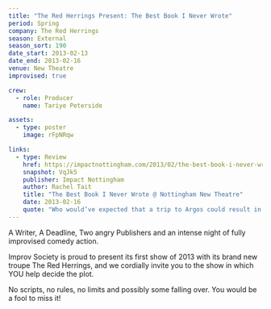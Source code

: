 ```yaml
---
title: "The Red Herrings Present: The Best Book I Never Wrote"
period: Spring
company: The Red Herrings
season: External
season_sort: 190
date_start: 2013-02-13
date_end: 2013-02-16
venue: New Theatre
improvised: true

crew:
  - role: Producer
    name: Tariye Peterside

assets:
  - type: poster
    image: rFpNRqw

links:
  - type: Review
    href: https://impactnottingham.com/2013/02/the-best-book-i-never-wrote-nottingham-new-theatre/
    snapshot: VqJk5
    publisher: Impact Nottingham
    author: Rachel Tait
    title: "The Best Book I Never Wrote @ Nottingham New Theatre"
    date: 2013-02-16
    quote: "Who would’ve expected that a trip to Argos could result in mass murder? There are so many twists and turns in this production that I would recommend it to all. Whatever your comedic preference, the adaptability of this performance ensures there is a laugh out loud moment for every member of the audience."
---
```


A Writer, A Deadline, Two angry Publishers and an intense night of fully improvised comedy action. 

Improv Society is proud to present its first show of 2013 with its brand new troupe The Red Herrings, and we cordially invite you to the show in which YOU help decide the plot.

No scripts, no rules, no limits and possibly some falling over. You would be a fool to miss it!